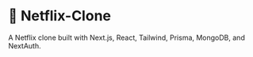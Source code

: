 # 🍿 Netflix-Clone
A Netflix clone built with Next.js, React, Tailwind, Prisma, MongoDB, and NextAuth.
